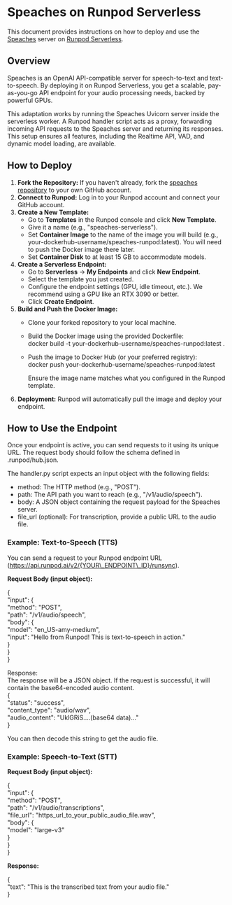# **Speaches on Runpod Serverless**

This document provides instructions on how to deploy and use the [Speaches](https://github.com/Daniel-OS01/speaches) server on [Runpod Serverless](https://www.google.com/search?q=https://www.runpod.io/serverless).

## **Overview**

Speaches is an OpenAI API-compatible server for speech-to-text and text-to-speech. By deploying it on Runpod Serverless, you get a scalable, pay-as-you-go API endpoint for your audio processing needs, backed by powerful GPUs.

This adaptation works by running the Speaches Uvicorn server inside the serverless worker. A Runpod handler script acts as a proxy, forwarding incoming API requests to the Speaches server and returning its responses. This setup ensures all features, including the Realtime API, VAD, and dynamic model loading, are available.

## **How to Deploy**

1. **Fork the Repository:** If you haven't already, fork the [speaches repository](https://github.com/Daniel-OS01/speaches) to your own GitHub account.  
2. **Connect to Runpod:** Log in to your Runpod account and connect your GitHub account.  
3. **Create a New Template:**  
   * Go to **Templates** in the Runpod console and click **New Template**.  
   * Give it a name (e.g., "speaches-serverless").  
   * Set **Container Image** to the name of the image you will build (e.g., your-dockerhub-username/speaches-runpod:latest). You will need to push the Docker image there later.  
   * Set **Container Disk** to at least 15 GB to accommodate models.  
4. **Create a Serverless Endpoint:**  
   * Go to **Serverless** \-\> **My Endpoints** and click **New Endpoint**.  
   * Select the template you just created.  
   * Configure the endpoint settings (GPU, idle timeout, etc.). We recommend using a GPU like an RTX 3090 or better.  
   * Click **Create Endpoint**.  
5. **Build and Push the Docker Image:**  
   * Clone your forked repository to your local machine.  
   * Build the Docker image using the provided Dockerfile:  
     docker build \-t your-dockerhub-username/speaches-runpod:latest .

   * Push the image to Docker Hub (or your preferred registry):  
     docker push your-dockerhub-username/speaches-runpod:latest

     Ensure the image name matches what you configured in the Runpod template.  
6. **Deployment:** Runpod will automatically pull the image and deploy your endpoint.

## **How to Use the Endpoint**

Once your endpoint is active, you can send requests to it using its unique URL. The request body should follow the schema defined in .runpod/hub.json.

The handler.py script expects an input object with the following fields:

* method: The HTTP method (e.g., "POST").  
* path: The API path you want to reach (e.g., "/v1/audio/speech").  
* body: A JSON object containing the request payload for the Speaches server.  
* file\_url (optional): For transcription, provide a public URL to the audio file.

### **Example: Text-to-Speech (TTS)**

You can send a request to your Runpod endpoint URL (https://api.runpod.ai/v2/{YOUR\_ENDPOINT\_ID}/runsync).

**Request Body (input object):**

{  
  "input": {  
    "method": "POST",  
    "path": "/v1/audio/speech",  
    "body": {  
      "model": "en\_US-amy-medium",  
      "input": "Hello from Runpod\! This is text-to-speech in action."  
    }  
  }  
}

Response:  
The response will be a JSON object. If the request is successful, it will contain the base64-encoded audio content.  
{  
  "status": "success",  
  "content\_type": "audio/wav",  
  "audio\_content": "UklGRiS....(base64 data)..."  
}

You can then decode this string to get the audio file.

### **Example: Speech-to-Text (STT)**

**Request Body (input object):**

{  
  "input": {  
    "method": "POST",  
    "path": "/v1/audio/transcriptions",  
    "file\_url": "https\_url\_to\_your\_public\_audio\_file.wav",  
    "body": {  
        "model": "large-v3"  
    }  
  }  
}

**Response:**

{  
  "text": "This is the transcribed text from your audio file."  
}  
